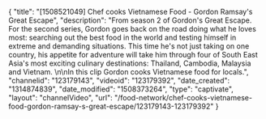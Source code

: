 {
    "title": "[1508521049] Chef cooks Vietnamese Food - Gordon Ramsay's Great Escape",
    "description": "From season 2 of Gordon's Great Escape. For the second series, Gordon goes back on the road doing what he loves most: searching out the best food in the world and testing himself in extreme and demanding situations. This time he's not just taking on one country, his appetite for adventure will take him through four of South East Asia's most exciting culinary destinations: Thailand, Cambodia, Malaysia and Vietnam. \n\nIn this clip Gordon cooks Vietnamese food for locals.",
    "channelid": "123179143",
    "videoid": "123179392",
    "date_created": "1314874839",
    "date_modified": "1508373264",
    "type": "captivate",
    "layout": "channelVideo",
    "url": "\/food-network\/chef-cooks-vietnamese-food-gordon-ramsay-s-great-escape\/123179143-123179392"
}